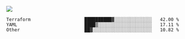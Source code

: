 ![](https://github-profile-summary-cards.vercel.app/api/cards/profile-details?username=igtm&theme=dracula)
<!--START_SECTION:waka-->

```text
Terraform                    ██████████▓░░░░░░░░░░░░░░   42.00 %
YAML                         ████▒░░░░░░░░░░░░░░░░░░░░   17.11 %
Other                        ██▓░░░░░░░░░░░░░░░░░░░░░░   10.82 %
```

<!--END_SECTION:waka-->

